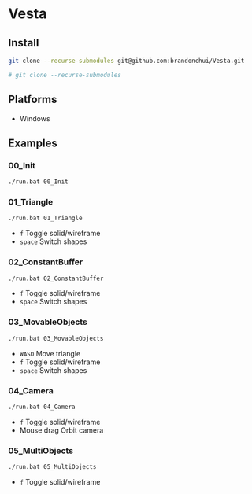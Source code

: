 

# Vesta

## Install

```bash
git clone --recurse-submodules git@github.com:brandonchui/Vesta.git

# git clone --recurse-submodules
```
## Platforms
- Windows



## Examples

### 00_Init

```bash
./run.bat 00_Init
```



### 01_Triangle

```bash
./run.bat 01_Triangle
```
- `f`       Toggle solid/wireframe  
- `space`   Switch shapes  



### 02_ConstantBuffer

```bash
./run.bat 02_ConstantBuffer
```
- `f`       Toggle solid/wireframe  
- `space`   Switch shapes  



### 03_MovableObjects

```bash
./run.bat 03_MovableObjects
```
- `WASD`    Move triangle  
- `f`       Toggle solid/wireframe  
- `space`   Switch shapes  



### 04_Camera

```bash
./run.bat 04_Camera
```
- `f`           Toggle solid/wireframe  
- Mouse drag    Orbit camera  



### 05_MultiObjects

```bash
./run.bat 05_MultiObjects
```
- `f`       Toggle solid/wireframe  
